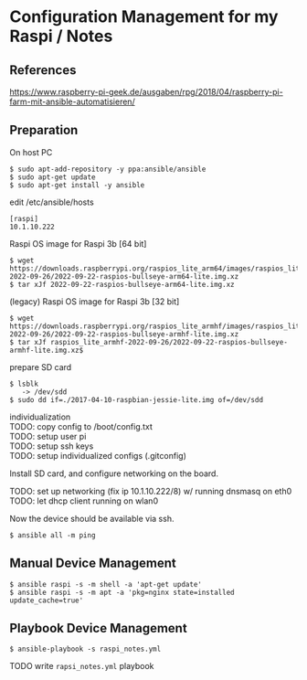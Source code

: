 # Configuration Management for my Raspi / Notes

## References

https://www.raspberry-pi-geek.de/ausgaben/rpg/2018/04/raspberry-pi-farm-mit-ansible-automatisieren/



## Preparation

On host PC  

```
$ sudo apt-add-repository -y ppa:ansible/ansible
$ sudo apt-get update
$ sudo apt-get install -y ansible
```

edit /etc/ansible/hosts  
```
[raspi]
10.1.10.222
```


Raspi OS image for Raspi 3b [64 bit]  
```
$ wget https://downloads.raspberrypi.org/raspios_lite_arm64/images/raspios_lite_arm64-2022-09-26/2022-09-22-raspios-bullseye-arm64-lite.img.xz
$ tar xJf 2022-09-22-raspios-bullseye-arm64-lite.img.xz
```

(legacy) Raspi OS image for Raspi 3b [32 bit]  
```
$ wget https://downloads.raspberrypi.org/raspios_lite_armhf/images/raspios_lite_armhf-2022-09-26/2022-09-22-raspios-bullseye-armhf-lite.img.xz
$ tar xJf raspios_lite_armhf-2022-09-26/2022-09-22-raspios-bullseye-armhf-lite.img.xz$
```

prepare SD card  
```
$ lsblk
   -> /dev/sdd
$ sudo dd if=./2017-04-10-raspbian-jessie-lite.img of=/dev/sdd
```

individualization  
TODO: copy config to /boot/config.txt  
TODO: setup user pi  
TODO: setup ssh keys  
TODO: setup individualized configs (.gitconfig)  

Install SD card, and configure networking on the board.  

TODO: set up networking (fix ip 10.1.10.222/8) w/ running dnsmasq on eth0  
TODO: let dhcp client running on wlan0  


Now the device should be available via ssh.   
```
$ ansible all -m ping
```



## Manual Device Management

```
$ ansible raspi -s -m shell -a 'apt-get update'
$ ansible raspi -s -m apt -a 'pkg=nginx state=installed update_cache=true'
```



## Playbook Device Management

```
$ ansible-playbook -s raspi_notes.yml
```

TODO write ``rapsi_notes.yml`` playbook

